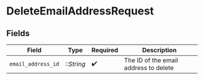 # DeleteEmailAddressRequest


## Fields

| Field                                 | Type                                  | Required                              | Description                           |
| ------------------------------------- | ------------------------------------- | ------------------------------------- | ------------------------------------- |
| `email_address_id`                    | *::String*                            | :heavy_check_mark:                    | The ID of the email address to delete |